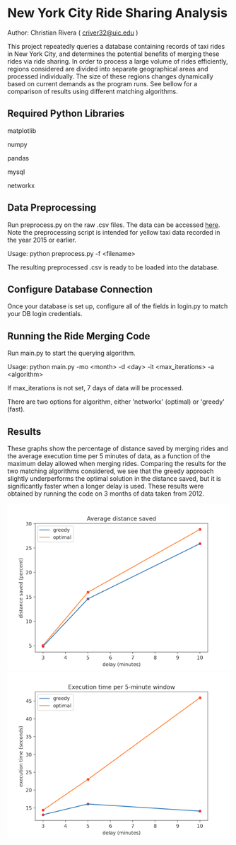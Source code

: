 # New York City Ride Sharing Analysis 

Author: Christian Rivera ( criver32@uic.edu )

This project repeatedly queries a database containing records of taxi rides in New York City, and determines the potential benefits of merging these rides via ride sharing. In order to process a large volume of rides efficiently, regions considered are divided into separate geographical areas and processed individually. The size of these regions changes dynamically based on current demands as the program runs. See bellow for a comparison of results using different matching algorithms.

## Required Python Libraries

matplotlib

numpy

pandas

mysql

networkx

## Data Preprocessing

Run preprocess.py on the raw .csv files. The data can be accessed [here](https://www1.nyc.gov/site/tlc/about/tlc-trip-record-data.page). Note the preprocessing script is intended for yellow taxi data recorded in the year 2015 or earlier.

Usage:
    python preprocess.py -f \<filename\>

The resulting preprocessed .csv is ready to be loaded into the database.

## Configure Database Connection

Once your database is set up, configure all of the fields in login.py to match your DB login credentials.

## Running the Ride Merging Code

Run main.py to start the querying algorithm.

Usage:
    python main.py -mo \<month\> -d \<day\> -it \<max_iterations\> -a \<algorithm\>

If max_iterations is not set, 7 days of data will be processed.

There are two options for algorithm, either 'networkx' (optimal) or 'greedy' (fast).

## Results

These graphs show the percentage of distance saved by merging rides and the average execution time per 5 minutes of data, as a function of the maximum delay allowed when merging rides. Comparing the results for the two matching algorithms considered, we see that the greedy approach slightly underperforms the optimal solution in the distance saved, but it is significantly faster when a longer delay is used. These results were obtained by running the code on 3 months of data taken from 2012.

![distance saved](https://raw.githubusercontent.com/crivera32/ride-sharing-analysis/main/plots/distance_small.png)
![execution time](https://raw.githubusercontent.com/crivera32/ride-sharing-analysis/main/plots/time_small.png)

